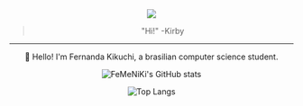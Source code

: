 <div align="center">
<img src="https://media.tenor.com/L4TD4MWFy40AAAAj/kirby.gif"> 

> "Hi!" -Kirby

-------------

🌸 Hello! I'm Fernanda Kikuchi, a brasilian computer science student.

![FeMeNiKi's GitHub stats](https://github-readme-stats.vercel.app/api?username=FeMeNiKi&show_icons=true&theme=midnight-purple)

![Top Langs](https://github-readme-stats.vercel.app/api/top-langs/?username=FeMeNiKi&hide_progress=true)

<!--
**FeMeNiKi/FeMeNiKi** is a ✨ _special_ ✨ repository because its `README.md` (this file) appears on your GitHub profile.

Here are some ideas to get you started:

- 🔭 I’m currently working on ...
- 🌱 I’m currently learning ...
- 👯 I’m looking to collaborate on ...
- 🤔 I’m looking for help with ...
- 💬 Ask me about ...
- 📫 How to reach me: ...
- 😄 Pronouns: ...
- ⚡ Fun fact: ...
-->
